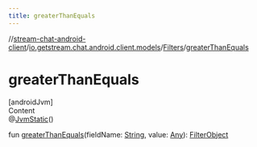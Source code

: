 ```yaml
---
title: greaterThanEquals
---
```

//[stream-chat-android-client](../../../index.md)/[io.getstream.chat.android.client.models](../index.md)/[Filters](index.md)/[greaterThanEquals](greaterThanEquals.md)



# greaterThanEquals  
[androidJvm]  
Content  
@[JvmStatic](https://kotlinlang.org/api/latest/jvm/stdlib/kotlin.jvm/-jvm-static/index.html)()  
  
fun [greaterThanEquals](greaterThanEquals.md)(fieldName: [String](https://kotlinlang.org/api/latest/jvm/stdlib/kotlin/-string/index.html), value: [Any](https://kotlinlang.org/api/latest/jvm/stdlib/kotlin/-any/index.html)): [FilterObject](../../io.getstream.chat.android.client.api.models/FilterObject/index.md)  



